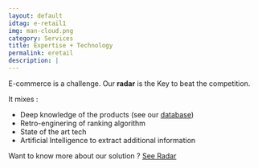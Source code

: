 ```yaml
---
layout: default
idtag: e-retail1
img: man-cloud.png
category: Services
title: Expertise + Technology
permalink: eretail
description: |
---
```

E-commerce is a challenge. Our **radar** is the Key to beat the competition.

It mixes :
- Deep knowledge of the products (see our <a class="page-scroll" href="#database">database</a>)
- Retro-enginering of ranking algorithm
- State of the art tech
- Artificial Intelligence to extract additional information


Want to know more about our solution ? <a class="btn btn-success page-scroll" href="#product">See Radar </a>
